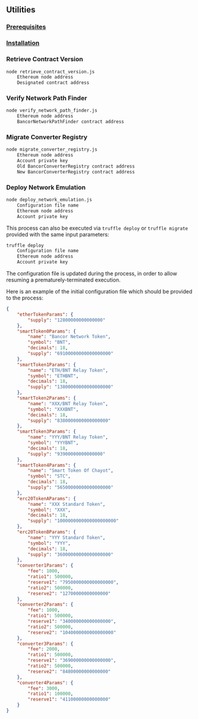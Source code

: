 ## Utilities

### [Prerequisites](../../README.md#prerequisites)

### [Installation](../../README.md#installation)

### Retrieve Contract Version

```bash
node retrieve_contract_version.js
    Ethereum node address
    Designated contract address
```

### Verify Network Path Finder

```bash
node verify_network_path_finder.js
    Ethereum node address
    BancorNetworkPathFinder contract address
```

### Migrate Converter Registry

```bash
node migrate_converter_registry.js
    Ethereum node address
    Account private key
    Old BancorConverterRegistry contract address
    New BancorConverterRegistry contract address
```

### Deploy Network Emulation

```bash
node deploy_network_emulation.js
    Configuration file name
    Ethereum node address
    Account private key
```

This process can also be executed via `truffle deploy` or `truffle migrate` provided with the same input parameters:
```bash
truffle deploy
    Configuration file name
    Ethereum node address
    Account private key
```

The configuration file is updated during the process, in order to allow resuming a prematurely-terminated execution.

Here is an example of the initial configuration file which should be provided to the process:
```json
{
    "etherTokenParams": {
        "supply": "12800000000000000"
    },
    "smartToken0Params": {
        "name": "Bancor Network Token",
        "symbol": "BNT",
        "decimals": 18,
        "supply": "69100000000000000000"
    },
    "smartToken1Params": {
        "name": "ETH/BNT Relay Token",
        "symbol": "ETHBNT",
        "decimals": 18,
        "supply": "13800000000000000000"
    },
    "smartToken2Params": {
        "name": "XXX/BNT Relay Token",
        "symbol": "XXXBNT",
        "decimals": 18,
        "supply": "8380000000000000000"
    },
    "smartToken3Params": {
        "name": "YYY/BNT Relay Token",
        "symbol": "YYYBNT",
        "decimals": 18,
        "supply": "93900000000000000"
    },
    "smartToken4Params": {
        "name": "Smart Token Of Chayot",
        "symbol": "STC",
        "decimals": 18,
        "supply": "56500000000000000000"
    },
    "erc20TokenAParams": {
        "name": "XXX Standard Token",
        "symbol": "XXX",
        "decimals": 18,
        "supply": "1000000000000000000000"
    },
    "erc20TokenBParams": {
        "name": "YYY Standard Token",
        "symbol": "YYY",
        "decimals": 18,
        "supply": "36000000000000000000"
    },
    "converter1Params": {
        "fee": 1000,
        "ratio1": 500000,
        "reserve1": "7950000000000000000",
        "ratio2": 500000,
        "reserve2": "12700000000000000"
    },
    "converter2Params": {
        "fee": 1000,
        "ratio1": 500000,
        "reserve1": "340000000000000000",
        "ratio2": 500000,
        "reserve2": "1040000000000000000"
    },
    "converter3Params": {
        "fee": 2000,
        "ratio1": 500000,
        "reserve1": "369000000000000000",
        "ratio2": 500000,
        "reserve2": "84800000000000000"
    },
    "converter4Params": {
        "fee": 3000,
        "ratio1": 100000,
        "reserve1": "41100000000000000"
    }
}
```
